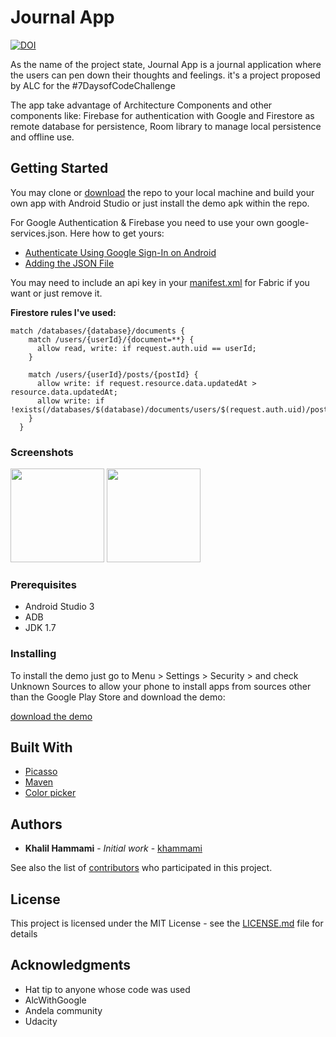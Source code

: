 # Journal App

[![DOI](https://zenodo.org/badge/139102515.svg)](https://zenodo.org/badge/latestdoi/139102515)

As the name of the project state, Journal App is a journal application where the users can pen down their thoughts and feelings.
it's a project proposed by ALC for the #7DaysofCodeChallenge

The app take advantage of Architecture Components and other components like: Firebase for authentication with Google and Firestore as remote database for persistence, Room library to manage local persistence and offline use.

## Getting Started

You may clone or [download](https://github.com/khammami/journal-app/archive/master.zip) the repo to your local machine and build your own app with Android Studio or just install the demo apk within the repo.

For Google Authentication & Firebase you need to use your own google-services.json. Here how to get yours:

* [Authenticate Using Google Sign-In on Android](https://firebase.google.com/docs/auth/android/google-signin)
* [Adding the JSON File](https://developers.google.com/android/guides/google-services-plugin#adding_the_json_file)

You may need to include an api key in your [manifest.xml](https://github.com/khammami/journal-app/blob/411291d3934ded74f1d1c4bfec80a900a321c2a8/app/src/main/AndroidManifest.xml#L29) for Fabric if you want or just remove it.

**Firestore rules I've used:**
```
match /databases/{database}/documents {
    match /users/{userId}/{document=**} {
      allow read, write: if request.auth.uid == userId;
    }
    
    match /users/{userId}/posts/{postId} {
      allow write: if request.resource.data.updatedAt > resource.data.updatedAt;
      allow write: if !exists(/databases/$(database)/documents/users/$(request.auth.uid)/posts/$(request.resource.data.id))
    }
  }
  ```

### Screenshots
<img src="https://raw.githubusercontent.com/khammami/journal-app/master/release/screenshots/Screenshot_2018-07-01-16-23-44.png" width="150"> <img src="https://raw.githubusercontent.com/khammami/journal-app/master/release/screenshots/Screenshot_2018-07-01-16-23-33.png" width="150">

### Prerequisites

* Android Studio 3
* ADB
* JDK 1.7

### Installing

To install the demo just go to Menu > Settings > Security > and check Unknown Sources to allow your phone to install apps 
from sources other than the Google Play Store and download the demo:

[download the demo](https://github.com/khammami/journal-app/raw/master/release/app-release.apk)

## Built With

* [Picasso](http://square.github.io/picasso/)
* [Maven](https://maven.apache.org/)
* [Color picker](https://android.googlesource.com/platform/frameworks/opt/colorpicker/)

## Authors

* **Khalil Hammami** - *Initial work* - [khammami](https://github.com/khammami)

See also the list of [contributors](https://github.com/khammami/journal-app/graphs/contributors) who participated in this project.

## License

This project is licensed under the MIT License - see the [LICENSE.md](LICENSE.md) file for details

## Acknowledgments

* Hat tip to anyone whose code was used
* AlcWithGoogle
* Andela community
* Udacity
